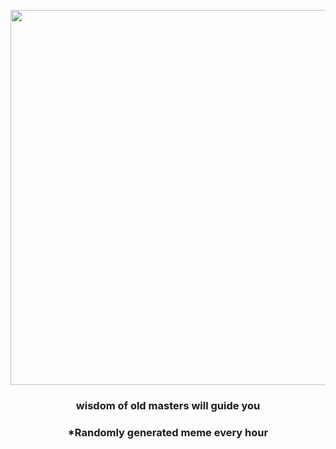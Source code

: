 <p align="center">
        <img src="https://i.redd.it/04p0p6iprzp91.gif" width="600" height="600">
        </p>
        <h3 align="center">wisdom of old masters will guide you</h3>
        <h3 align="center">*Randomly generated meme every hour</h3>
    